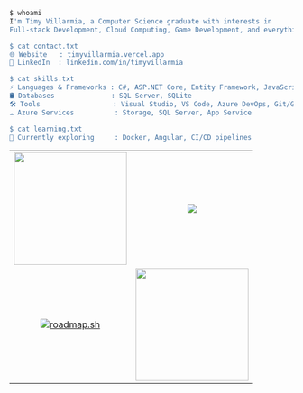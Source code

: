 ```bash
$ whoami
I'm Timy Villarmia, a Computer Science graduate with interests in
Full-stack Development, Cloud Computing, Game Development, and everything in between.

$ cat contact.txt
🌐 Website   : timyvillarmia.vercel.app
💼 LinkedIn  : linkedin.com/in/timyvillarmia

$ cat skills.txt
⚡ Languages & Frameworks : C#, ASP.NET Core, Entity Framework, JavaScript, React, Astro
🛢️ Databases              : SQL Server, SQLite
🛠️ Tools                  : Visual Studio, VS Code, Azure DevOps, Git/GitHub, Postman, Bruno
☁️ Azure Services          : Storage, SQL Server, App Service

$ cat learning.txt
📖 Currently exploring     : Docker, Angular, CI/CD pipelines
```

<table align="center" width="100%"> 
      <tr> 
    <td align="center"> 
       <img height=200 align="center" src="https://github-readme-stats.vercel.app/api?username=TimyVillarmia&theme=dark&show_icons=true&hide_border=true&count_private=true" />
    </td> 
    <td align="center">
       <img src="https://github-readme-stats.vercel.app/api/top-langs/?username=TimyVillarmia&layout=donut&hide=html&count_private=true&langs_count=10&theme=dark"/>
    </td> 
   </tr> 
   <tr> 
    <td align="center"> 
       <a href="https://roadmap.sh"><img src="https://roadmap.sh/card/wide/6491a74edb7de05a7a70d4c4?variant=dark&roadmaps=system-design%2Cdevops%2Cangular%2Cdocker" alt="roadmap.sh"/></a>
    </td> 
    <td align="center">
       <img height=200 align="center" src="https://github-readme-streak-stats.herokuapp.com/?user=TimyVillarmia&theme=dark&hide_border=true" />
    </td> 
   </tr> 
</table>



